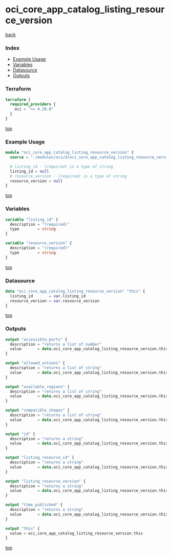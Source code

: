 # oci_core_app_catalog_listing_resource_version

[back](../oci.md)

### Index

- [Example Usage](#example-usage)
- [Variables](#variables)
- [Datasource](#datasource)
- [Outputs](#outputs)

### Terraform

```terraform
terraform {
  required_providers {
    oci = ">= 4.20.0"
  }
}
```

[top](#index)

### Example Usage

```terraform
module "oci_core_app_catalog_listing_resource_version" {
  source = "./modules/oci/d/oci_core_app_catalog_listing_resource_version"

  # listing_id - (required) is a type of string
  listing_id = null
  # resource_version - (required) is a type of string
  resource_version = null
}
```

[top](#index)

### Variables

```terraform
variable "listing_id" {
  description = "(required)"
  type        = string
}

variable "resource_version" {
  description = "(required)"
  type        = string
}
```

[top](#index)

### Datasource

```terraform
data "oci_core_app_catalog_listing_resource_version" "this" {
  listing_id       = var.listing_id
  resource_version = var.resource_version
}
```

[top](#index)

### Outputs

```terraform
output "accessible_ports" {
  description = "returns a list of number"
  value       = data.oci_core_app_catalog_listing_resource_version.this.accessible_ports
}

output "allowed_actions" {
  description = "returns a list of string"
  value       = data.oci_core_app_catalog_listing_resource_version.this.allowed_actions
}

output "available_regions" {
  description = "returns a list of string"
  value       = data.oci_core_app_catalog_listing_resource_version.this.available_regions
}

output "compatible_shapes" {
  description = "returns a list of string"
  value       = data.oci_core_app_catalog_listing_resource_version.this.compatible_shapes
}

output "id" {
  description = "returns a string"
  value       = data.oci_core_app_catalog_listing_resource_version.this.id
}

output "listing_resource_id" {
  description = "returns a string"
  value       = data.oci_core_app_catalog_listing_resource_version.this.listing_resource_id
}

output "listing_resource_version" {
  description = "returns a string"
  value       = data.oci_core_app_catalog_listing_resource_version.this.listing_resource_version
}

output "time_published" {
  description = "returns a string"
  value       = data.oci_core_app_catalog_listing_resource_version.this.time_published
}

output "this" {
  value = oci_core_app_catalog_listing_resource_version.this
}
```

[top](#index)